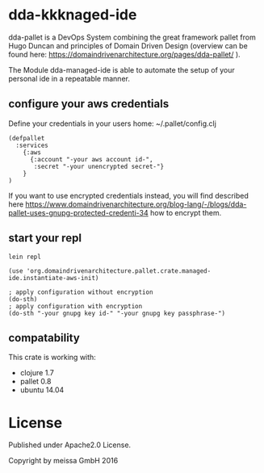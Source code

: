# dda-kkknaged-ide
dda-pallet is a DevOps System combining the great framework pallet from Hugo Duncan and principles of Domain Driven Design (overview can be found here: https://domaindrivenarchitecture.org/pages/dda-pallet/ ).

The Module dda-managed-ide is able to automate the setup of your personal ide in a repeatable manner.

## configure your aws credentials
Define your credentials in your users home:
~/.pallet/config.clj

```
(defpallet
  :services
    {:aws
      {:account "-your aws account id-",
       :secret "-your unencrypted secret-"}
    }
)
```

If you want to use encrypted credentials instead, you will find described here https://www.domaindrivenarchitecture.org/blog-lang/-/blogs/dda-pallet-uses-gnupg-protected-credenti-34 how to encrypt them.

## start your repl
```
lein repl
```

```
(use 'org.domaindrivenarchitecture.pallet.crate.managed-ide.instantiate-aws-init)

; apply configuration without encryption
(do-sth)
; apply configuration with encryption
(do-sth "-your gnupg key id-" "-your gnupg key passphrase-")
```

## compatability
This crate is working with:
 * clojure 1.7
 * pallet 0.8
 * ubuntu 14.04
 
# License
Published under Apache2.0 License.

Copyright by meissa GmbH 2016
